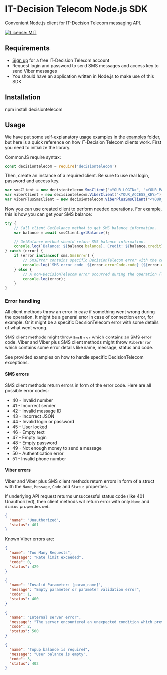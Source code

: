 IT-Decision Telecom Node.js SDK
===============================

Convenient Node.js client for IT-Decision Telecom messaging API.

[![License: MIT](https://img.shields.io/badge/License-MIT-yellow.svg)](https://opensource.org/licenses/MIT)

Requirements
-----

- [Sign up](https://web.it-decision.com/site/signup) for a free IT-Decision Telecom account
- Request login and password to send SMS messages and access key to send Viber messages
- You should have an application written in Node.js to make use of this SDK

Installation
-----

npm install decisiontelecom

Usage
-----

We have put some self-explanatory usage examples in the [examples](https://github.com/IT-DecisionTelecom/DecisionTelecom-Nodejs/tree/main/examples) folder,
but here is a quick reference on how IT-Decision Telecom clients work.
First you need to initialize the library.

CommonJS require syntax:

```javascript
const decisiontelecom = require('decisiontelecom')
```

Then, create an instance of a required client. Be sure to use real login, password and access key.

```javascript
var smsClient = new decisiontelecom.SmsClient("<YOUR_LOGIN>", "<YOUR_PASSWORD>");
var viberClient = new decisiontelecom.ViberClient("<YOUR_ACCESS_KEY>");
var viberPlusSmsClient = new decisiontelecom.ViberPlusSmsClient("<YOUR_ACCESS_KEY>");
```

Now you can use created client to perform needed operations. For example, this is how you can get your SMS balance:

```javascript
try {
    // Call client GetBalance method to get SMS balance information.
    var balance = await smsClient.getBalance();

    // GetBalance method should return SMS balance information.
    console.log(`Balance: ${balance.balance}, Credit: ${balance.credit}, Currency: ${balance.currency}`);
} catch (error) {
    if (error instanceof sms.SmsError) {
        // SmsError contains specific DecisionTelecom error with the code of what went wrong during the operation.
        console.log(`SMS error code: ${error.errorCode.code} (${error.errorCode})`);
    } else {
        // A non-DecisionTelecom error occurred during the operation (like connection error).
        console.log(error);
    }
}
```

### Error handling
All client methods throw an error in case if something went wrong during the operation. It might be a general error in case of connection error, for example. Or it might be a specific DecisionTelecom error with some details of what went wrong. 

SMS client methods might throw `SmsError` which contains an SMS error code.
Viber and Viber plus SMS client methods might throw `ViberError` which contains some error details like name, message, status and code.

See provided examples on how to handle specific DecisionTelecom exceptions.

#### SMS errors
SMS client methods return errors in form of the error code. Here are all possible error codes:

- 40 - Invalid number
- 41 - Incorrect sender
- 42 - Invalid message ID
- 43 - Incorrect JSON
- 44 - Invalid login or password
- 45 - User locked
- 46 - Empty text
- 47 - Empty login
- 48 - Empty password
- 49 - Not enough money to send a message
- 50 - Authentication error
- 51 - Invalid phone number

#### Viber errors
Viber and Viber plus SMS client methods return errors in form of a struct with the `Name`, `Message`, `Code` and `Status` properties.

If underlying API request returns unsuccessful status code (like 401 Unauthorized),
then client methods will return error with only `Name` and `Status` properties set:

```json
{
  "name": "Unauthorized",
  "status": 401
}
```

Known Viber errors are:

```json
{
  "name": "Too Many Requests",
  "message": "Rate limit exceeded",
  "code": 0,
  "status": 429
}
```

```json
{
  "name": "Invalid Parameter: [param_name]",
  "message": "Empty parameter or parameter validation error",
  "code": 1,
  "status": 400
}
```

```json
{
  "name": "Internal server error",
  "message": "The server encountered an unexpected condition which prevented it from fulfilling the request",
  "code": 2,
  "status": 500
}
```

```json
{
  "name": "Topup balance is required",
  "message": "User balance is empty",
  "code": 3,
  "status": 402
}
```